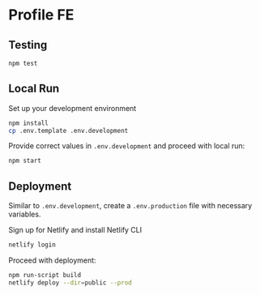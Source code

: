 # Profile FE

## Testing

```bash
npm test
```

## Local Run

Set up your development environment

```bash
npm install
cp .env.template .env.development
```

Provide correct values in `.env.development` and proceed with local run:
```bash
npm start
```

## Deployment

Similar to `.env.development`, create a `.env.production` file with necessary variables.

Sign up for Netlify and install Netlify CLI

```bash
netlify login
```

Proceed with deployment:
```bash
npm run-script build
netlify deploy --dir=public --prod
```